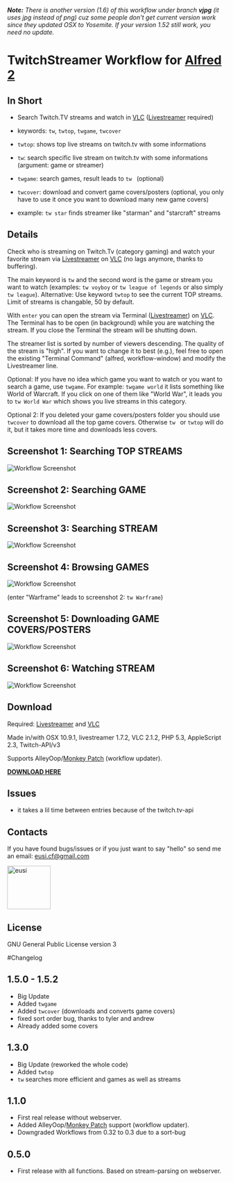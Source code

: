 *__Note:__ There is another version (1.6) of this workflow under branch __vjpg__ (it uses jpg instead of png) cuz some people don't get current version work since they updated OSX to Yosemite. If your version 1.52 still work, you need no update.*

TwitchStreamer Workflow for [Alfred 2](http://www.alfredapp.com)
==============================

## In Short
* Search Twitch.TV streams and watch in [VLC](http://www.videolan.org/vlc/index.html) ([Livestreamer](https://github.com/chrippa/livestreamer) required)

* keywords: `tw`, `twtop`, `twgame`, `twcover`

* `twtop`: shows top live streams on twitch.tv with some informations

* `tw`: search specific live stream on twitch.tv with some informations (argument: game or streamer)

* `twgame`: search games, result leads to `tw ` (optional)

* `twcover`: download and convert game covers/posters (optional, you only have to use it once you want to download many new game covers)

* example: `tw star` finds streamer like "starman" and "starcraft" streams


## Details

Check who is streaming on Twitch.Tv (category gaming) and watch your favorite stream via [Livestreamer](https://github.com/chrippa/livestreamer) on [VLC](http://www.videolan.org/vlc/index.html) (no lags anymore, thanks to buffering).

The main keyword is `tw` and the second word is the game or stream you want to watch (examples: `tw voyboy` or `tw league of legends` or also simply `tw league`). Alternative: Use keyword `twtop` to see the current TOP streams. Limit of streams is changable, 50 by default.

With `enter` you can open the stream via Terminal ([Livestreamer](https://github.com/chrippa/livestreamer)) on [VLC](http://www.videolan.org/vlc/index.html). The Terminal has to be open (in background) while you are watching the stream. If you close the Terminal the stream will be shutting down.

The streamer list is sorted by number of viewers descending. The quality of the stream is "high". If you want to change it to best (e.g.), feel free to open the existing "Terminal Command" (alfred, workflow-window) and modify the Livestreamer line.

Optional: If you have no idea which game you want to watch or you want to search a game, use `twgame`. For example: `twgame world` it lists something like World of Warcraft. If you click on one of them like "World War", it leads you to `tw World War` which shows you live streams in this category.

Optional 2: If you deleted your game covers/posters folder you should use `twcover` to download all the top game covers. Otherwise `tw ` or `twtop` will do it, but it takes more time and downloads less covers. 


## Screenshot 1: Searching TOP STREAMS
![Workflow Screenshot](https://raw.githubusercontent.com/eusi/alfred2-twitch-streamer/master/screenshots/workflow1.jpg)

## Screenshot 2: Searching GAME
![Workflow Screenshot](https://raw.githubusercontent.com/eusi/alfred2-twitch-streamer/master/screenshots/workflow2.jpg)

## Screenshot 3: Searching STREAM
![Workflow Screenshot](https://raw.githubusercontent.com/eusi/alfred2-twitch-streamer/master/screenshots/workflow3.jpg)

## Screenshot 4: Browsing GAMES
![Workflow Screenshot](https://raw.githubusercontent.com/eusi/alfred2-twitch-streamer/master/screenshots/workflow4.jpg)

(enter "Warframe" leads to screenshot 2: `tw Warframe`)

## Screenshot 5: Downloading GAME COVERS/POSTERS
![Workflow Screenshot](https://raw.githubusercontent.com/eusi/alfred2-twitch-streamer/master/screenshots/workflow5.png)

## Screenshot 6: Watching STREAM
![Workflow Screenshot](https://raw.githubusercontent.com/eusi/alfred2-twitch-streamer/master/screenshots/workflow6.jpg)


## Download

Required: [Livestreamer](https://github.com/chrippa/livestreamer) and [VLC](http://www.videolan.org/vlc/index.html)

Made in/with OSX 10.9.1, livestreamer 1.7.2, VLC 2.1.2, PHP 5.3, AppleScript 2.3, Twitch-API/v3

Supports AlleyOop/[Monkey Patch](http://www.alfredforum.com/topic/2218-monkey-patch-update-alfred-workflows-via-alleyoop/) (workflow updater).

**[DOWNLOAD HERE](https://raw2.github.com/eusi/alfred2-twitch-streamer/master/workflow/TwitchStreamer.alfredworkflow)**


## Issues

* it takes a lil time between entries because of the twitch.tv-api


## Contacts

If you have found bugs/issues or if you just want to say "hello" so send me an email: eusi.cf@gmail.com

<a href="https://github.com/eusi"><img src="https://2.gravatar.com/avatar/d954b2ec10b10436505ae62fe972df97?d=https%3A%2F%2Fidenticons.github.com%2Fe098fc2b57681a6f25ba17badf99aa6f.png&r=x&s=440" alt="eusi" title="eusi" width="100" height="100"></a>


## License

GNU General Public License version 3



#Changelog

## 1.5.0 - 1.5.2

* Big Update
* Added `twgame` 
* Added `twcover` (downloads and converts game covers)
* fixed sort order bug, thanks to tyler and andrew
* Already added some covers

## 1.3.0

* Big Update (reworked the whole code)
* Added `twtop`
* `tw` searches more efficient and games as well as streams


## 1.1.0

* First real release without webserver.
* Added AlleyOop/[Monkey Patch](http://www.alfredforum.com/topic/2218-monkey-patch-update-alfred-workflows-via-alleyoop/) support (workflow updater).
* Downgraded Workflows from 0.32 to 0.3 due to a sort-bug


## 0.5.0

* First release with all functions. Based on stream-parsing on webserver.
